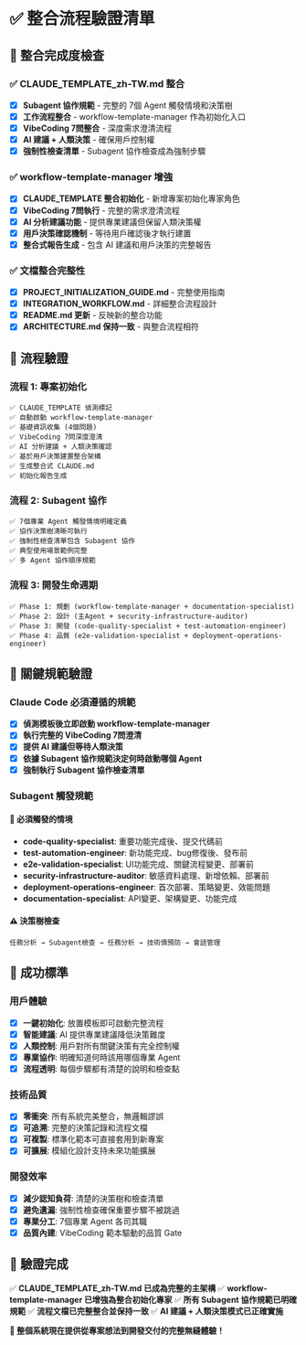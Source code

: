 # ✅ 整合流程驗證清單

## 🎯 整合完成度檢查

### ✅ CLAUDE_TEMPLATE_zh-TW.md 整合
- [x] **Subagent 協作規範** - 完整的 7個 Agent 觸發情境和決策樹
- [x] **工作流程整合** - workflow-template-manager 作為初始化入口
- [x] **VibeCoding 7問整合** - 深度需求澄清流程
- [x] **AI 建議 + 人類決策** - 確保用戶控制權
- [x] **強制性檢查清單** - Subagent 協作檢查成為強制步驟

### ✅ workflow-template-manager 增強
- [x] **CLAUDE_TEMPLATE 整合初始化** - 新增專案初始化專家角色
- [x] **VibeCoding 7問執行** - 完整的需求澄清流程
- [x] **AI 分析建議功能** - 提供專業建議但保留人類決策權
- [x] **用戶決策確認機制** - 等待用戶確認後才執行建置
- [x] **整合式報告生成** - 包含 AI 建議和用戶決策的完整報告

### ✅ 文檔整合完整性
- [x] **PROJECT_INITIALIZATION_GUIDE.md** - 完整使用指南
- [x] **INTEGRATION_WORKFLOW.md** - 詳細整合流程設計
- [x] **README.md 更新** - 反映新的整合功能
- [x] **ARCHITECTURE.md 保持一致** - 與整合流程相符

## 🔄 流程驗證

### 流程 1: 專案初始化
```
✅ CLAUDE_TEMPLATE 偵測標記
✅ 自動啟動 workflow-template-manager
✅ 基礎資訊收集 (4個問題)
✅ VibeCoding 7問深度澄清
✅ AI 分析建議 + 人類決策確認
✅ 基於用戶決策建置整合架構
✅ 生成整合式 CLAUDE.md
✅ 初始化報告生成
```

### 流程 2: Subagent 協作
```
✅ 7個專業 Agent 觸發情境明確定義
✅ 協作決策樹清晰可執行
✅ 強制性檢查清單包含 Subagent 協作
✅ 典型使用場景範例完整
✅ 多 Agent 協作順序規範
```

### 流程 3: 開發生命週期
```
✅ Phase 1: 規劃 (workflow-template-manager + documentation-specialist)
✅ Phase 2: 設計 (主Agent + security-infrastructure-auditor)
✅ Phase 3: 開發 (code-quality-specialist + test-automation-engineer)
✅ Phase 4: 品質 (e2e-validation-specialist + deployment-operations-engineer)
```

## 🚨 關鍵規範驗證

### Claude Code 必須遵循的規範
- [x] **偵測模板後立即啟動 workflow-template-manager**
- [x] **執行完整的 VibeCoding 7問澄清**
- [x] **提供 AI 建議但等待人類決策**
- [x] **依據 Subagent 協作規範決定何時啟動哪個 Agent**
- [x] **強制執行 Subagent 協作檢查清單**

### Subagent 觸發規範
#### 🔴 必須觸發的情境
- **code-quality-specialist**: 重要功能完成後、提交代碼前
- **test-automation-engineer**: 新功能完成、bug修復後、發布前
- **e2e-validation-specialist**: UI功能完成、關鍵流程變更、部署前
- **security-infrastructure-auditor**: 敏感資料處理、新增依賴、部署前
- **deployment-operations-engineer**: 首次部署、策略變更、效能問題
- **documentation-specialist**: API變更、架構變更、功能完成

#### ⚠️ 決策樹檢查
```
任務分析 → Subagent檢查 → 任務分析 → 技術債預防 → 會話管理
```

## 🎯 成功標準

### 用戶體驗
- [x] **一鍵初始化**: 放置模板即可啟動完整流程
- [x] **智能建議**: AI 提供專業建議降低決策難度
- [x] **人類控制**: 用戶對所有關鍵決策有完全控制權
- [x] **專業協作**: 明確知道何時該用哪個專業 Agent
- [x] **流程透明**: 每個步驟都有清楚的說明和檢查點

### 技術品質
- [x] **零衝突**: 所有系統完美整合，無邏輯謬誤
- [x] **可追溯**: 完整的決策記錄和流程文檔
- [x] **可複製**: 標準化範本可直接套用到新專案
- [x] **可擴展**: 模組化設計支持未來功能擴展

### 開發效率
- [x] **減少認知負荷**: 清楚的決策樹和檢查清單
- [x] **避免遺漏**: 強制性檢查確保重要步驟不被跳過
- [x] **專業分工**: 7個專業 Agent 各司其職
- [x] **品質內建**: VibeCoding 範本驅動的品質 Gate

## 🚀 驗證完成

✅ **CLAUDE_TEMPLATE_zh-TW.md 已成為完整的主架構**
✅ **workflow-template-manager 已增強為整合初始化專家**
✅ **所有 Subagent 協作規範已明確規範**
✅ **流程文檔已完整整合並保持一致**
✅ **AI 建議 + 人類決策模式已正確實施**

**🎯 整個系統現在提供從專案想法到開發交付的完整無縫體驗！**